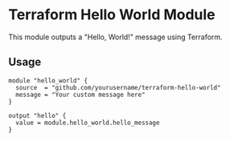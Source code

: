 # Terraform Hello World Module

This module outputs a "Hello, World!" message using Terraform.

## Usage

```hcl
module "hello_world" {
  source  = "github.com/yourusername/terraform-hello-world"
  message = "Your custom message here"
}

output "hello" {
  value = module.hello_world.hello_message
}

